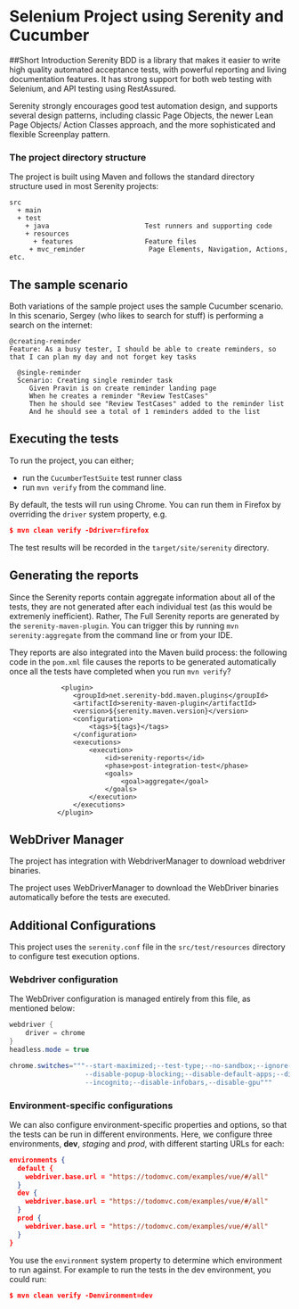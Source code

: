 # Selenium Project using Serenity and Cucumber
##Short Introduction
Serenity BDD is a library that makes it easier to write high quality automated acceptance tests, with powerful reporting and living documentation features. It has strong support for both web testing with Selenium, and API testing using RestAssured.

Serenity strongly encourages good test automation design, and supports several design patterns, including classic Page Objects, the newer Lean Page Objects/ Action Classes approach, and the more sophisticated and flexible Screenplay pattern.


### The project directory structure
The project is built using Maven and follows the standard directory structure used in most Serenity projects:
```Gherkin
src
  + main
  + test
    + java                        Test runners and supporting code
    + resources
      + features                  Feature files
     + mvc_reminder                Page Elements, Navigation, Actions, etc. 
```

## The sample scenario
Both variations of the sample project uses the sample Cucumber scenario. In this scenario, Sergey (who likes to search for stuff) is performing a search on the internet:

```Gherkin
@creating-reminder
Feature: As a busy tester, I should be able to create reminders, so that I can plan my day and not forget key tasks

  @single-reminder
  Scenario: Creating single reminder task
     Given Pravin is on create reminder landing page
     When he creates a reminder "Review TestCases"
     Then he should see "Review TestCases" added to the reminder list
     And he should see a total of 1 reminders added to the list

```

## Executing the tests
To run the  project, you can either;
 * run the `CucumberTestSuite` test runner class
 * run `mvn verify` from the command line.

By default, the tests will run using Chrome. You can run them in Firefox by overriding the `driver` system property, e.g.
```json
$ mvn clean verify -Ddriver=firefox
```
The test results will be recorded in the `target/site/serenity` directory.

## Generating the reports
Since the Serenity reports contain aggregate information about all of the tests, they are not generated after each individual test (as this would be extremenly inefficient). Rather, The Full Serenity reports are generated by the `serenity-maven-plugin`. You can trigger this by running `mvn serenity:aggregate` from the command line or from your IDE.

They reports are also integrated into the Maven build process: the following code in the `pom.xml` file causes the reports to be generated automatically once all the tests have completed when you run `mvn verify`?

```
             <plugin>
                <groupId>net.serenity-bdd.maven.plugins</groupId>
                <artifactId>serenity-maven-plugin</artifactId>
                <version>${serenity.maven.version}</version>
                <configuration>
                    <tags>${tags}</tags>
                </configuration>
                <executions>
                    <execution>
                        <id>serenity-reports</id>
                        <phase>post-integration-test</phase>
                        <goals>
                            <goal>aggregate</goal>
                        </goals>
                    </execution>
                </executions>
            </plugin>
```

## WebDriver Manager
The project has integration with WebdriverManager to download webdriver binaries.

The project uses WebDriverManager to download the WebDriver binaries automatically before the tests are executed.

## Additional Configurations

This project uses the `serenity.conf` file in the `src/test/resources` directory to configure test execution options.  
### Webdriver configuration
The WebDriver configuration is managed entirely from this file, as mentioned below:
```java
webdriver {
    driver = chrome
}
headless.mode = true

chrome.switches="""--start-maximized;--test-type;--no-sandbox;--ignore-certificate-errors;
                   --disable-popup-blocking;--disable-default-apps;--disable-extensions-file-access-check;
                   --incognito;--disable-infobars,--disable-gpu"""

```


### Environment-specific configurations
We can also configure environment-specific properties and options, so that the tests can be run in different environments. Here, we configure three environments, __dev__, _staging_ and _prod_, with different starting URLs for each:
```json
environments {
  default {
    webdriver.base.url = "https://todomvc.com/examples/vue/#/all"
  }
  dev {
    webdriver.base.url = "https://todomvc.com/examples/vue/#/all"
  }
  prod {
    webdriver.base.url = "https://todomvc.com/examples/vue/#/all"
  }
}
```

You use the `environment` system property to determine which environment to run against. For example to run the tests in the dev environment, you could run:
```json
$ mvn clean verify -Denvironment=dev
```
